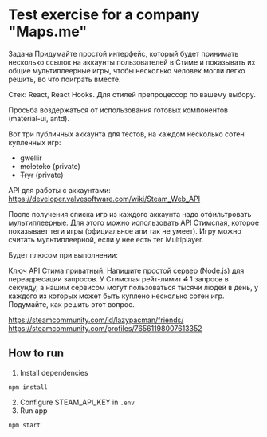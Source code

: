 # Test exercise for a company "Maps.me"

Задача
Придумайте простой интерфейс, который будет принимать несколько ссылок на аккаунты
пользователей в Стиме и показывать их общие мультиплеерные игры, чтобы несколько
человек могли легко решить, во что поиграть вместе.

Стек: React, React Hooks. Для стилей препроцессор по вашему выбору.

Просьба воздержаться от использования готовых компонентов (material-ui, antd).

Вот три публичных аккаунта для тестов, на каждом несколько сотен купленных игр:

- gwellir
- ~~molotoko~~ (private)
- ~~Tryr~~ (private)

API для работы с аккаунтами: https://developer.valvesoftware.com/wiki/Steam_Web_API

После получения списка игр из каждого аккаунта надо отфильтровать мультиплеерные.
Для этого можно использовать API Стимспая, которое показывает теги игры
(официальное апи так не умеет). Игру можно считать мультиплеерной, если у нее
есть тег Multiplayer.

Будет плюсом при выполнении:

Ключ API Стима приватный. Напишите простой сервер (Node.js) для переадресации запросов.
У Стимспая рейт-лимит ~~4~~ 1 запрос~~а~~ в секунду, а нашим сервисом могут пользоваться
тысячи людей в день, у каждого из которых может быть куплено несколько сотен игр.
Подумайте, как решить этот вопрос.

https://steamcommunity.com/id/lazypacman/friends/
https://steamcommunity.com/profiles/76561198007613352

## How to run

1. Install dependencies

```
npm install
```

2. Configure STEAM_API_KEY in `.env`
3. Run app

```
npm start
```
